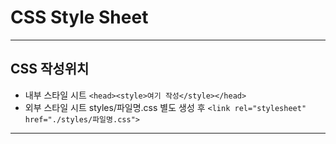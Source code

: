 # CSS Style Sheet
----
## CSS 작성위치
* 내부 스타일 시트 `<head><style>여기 작성</style></head>`
* 외부 스타일 시트 styles/파일명.css 별도 생성 후
    `<link rel="stylesheet" href="./styles/파일명.css">`
----